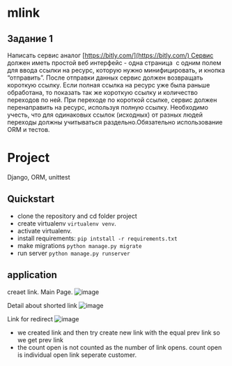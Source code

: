 # mlink

## Задание 1

Написать сервис аналог [https://bitly.com/](https://bitly.com/) Сервис должен иметь простой веб интерфейс - одна страница  с одним полем для ввода ссылки на ресурс, которую нужно минифицировать, и кнопка “отправить”. После отправки данных сервис должен возвращать короткую ссылку. Если полная ссылка на ресурс уже была раньше обработана, то показать так же короткую ссылку и количество переходов по ней. При переходе по короткой ссылке, сервис должен перенаправить на ресурс, используя полную ссылку. Необходимо учесть, что для одинаковых ссылок (исходных) от разных людей переходы должны учитываться раздельно.Обязательно использование ORM и тестов.
# Project
Django, ORM, unittest

## Quickstart
- clone the repository and cd folder project
- create virtualenv `virtualenv venv`.
- activate virtualenv.
- install requirements: `pip intstall -r requirements.txt`
- make migrations `python manage.py migrate`
- run server `python manage.py runserver`

## application

creaet link. Main Page.
![image](https://user-images.githubusercontent.com/52758126/210406281-00ee8155-b416-46fd-9942-689a85efc7fd.png)

Detail about shorted link
![image](https://user-images.githubusercontent.com/52758126/210407771-d31475b7-f911-4b48-881d-15e0de47f5c2.png)

Link for redirect
![image](https://user-images.githubusercontent.com/52758126/210408005-0251fb14-280c-4533-beca-b1294fbc2337.png)


- we created link and then try create new link with the equal prev link so we get prev link
- the count open is not counted as the number of link opens. count open is individual open link seperate customer.
